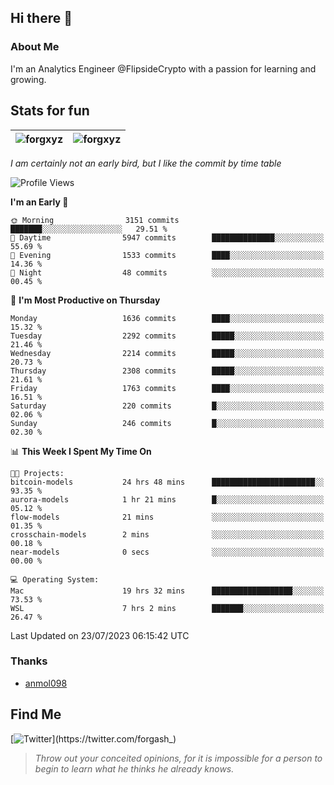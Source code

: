 ## Hi there 👋

### About Me

I'm an Analytics Engineer @FlipsideCrypto with a passion for learning and growing.
  
## Stats for fun

| <img align="center" src="https://github-readme-streak-stats.herokuapp.com/?user=forgxyz&theme=tokyonight" alt="forgxyz" /> | <img align="center" src="https://github-readme-stats.vercel.app/api?username=forgxyz&theme=tokyonight&show_icons=true" alt="forgxyz" /> |
| ------------- |------------- |

*I am certainly not an early bird, but I like the commit by time table*  

<!--START_SECTION:waka-->
![Profile Views](http://img.shields.io/badge/Profile%20Views-3-blue)

**I'm an Early 🐤** 

```text
🌞 Morning                3151 commits        ███████░░░░░░░░░░░░░░░░░░   29.51 % 
🌆 Daytime                5947 commits        ██████████████░░░░░░░░░░░   55.69 % 
🌃 Evening                1533 commits        ████░░░░░░░░░░░░░░░░░░░░░   14.36 % 
🌙 Night                  48 commits          ░░░░░░░░░░░░░░░░░░░░░░░░░   00.45 % 
```
📅 **I'm Most Productive on Thursday** 

```text
Monday                   1636 commits        ████░░░░░░░░░░░░░░░░░░░░░   15.32 % 
Tuesday                  2292 commits        █████░░░░░░░░░░░░░░░░░░░░   21.46 % 
Wednesday                2214 commits        █████░░░░░░░░░░░░░░░░░░░░   20.73 % 
Thursday                 2308 commits        █████░░░░░░░░░░░░░░░░░░░░   21.61 % 
Friday                   1763 commits        ████░░░░░░░░░░░░░░░░░░░░░   16.51 % 
Saturday                 220 commits         █░░░░░░░░░░░░░░░░░░░░░░░░   02.06 % 
Sunday                   246 commits         █░░░░░░░░░░░░░░░░░░░░░░░░   02.30 % 
```


📊 **This Week I Spent My Time On** 

```text
🐱‍💻 Projects: 
bitcoin-models           24 hrs 48 mins      ███████████████████████░░   93.35 % 
aurora-models            1 hr 21 mins        █░░░░░░░░░░░░░░░░░░░░░░░░   05.12 % 
flow-models              21 mins             ░░░░░░░░░░░░░░░░░░░░░░░░░   01.35 % 
crosschain-models        2 mins              ░░░░░░░░░░░░░░░░░░░░░░░░░   00.18 % 
near-models              0 secs              ░░░░░░░░░░░░░░░░░░░░░░░░░   00.00 % 

💻 Operating System: 
Mac                      19 hrs 32 mins      ██████████████████░░░░░░░   73.53 % 
WSL                      7 hrs 2 mins        ███████░░░░░░░░░░░░░░░░░░   26.47 % 
```


 Last Updated on 23/07/2023 06:15:42 UTC
<!--END_SECTION:waka-->

### Thanks
 - [anmol098](https://github.com/anmol098/waka-readme-stats/)
  
## Find Me
[![Twitter](https://img.shields.io/twitter/url/https/twitter.com/forgash_.svg?style=social&label=Follow%20%40forgash_)](https://twitter.com/forgash_)


> *Throw out your conceited opinions, for it is impossible for a person to begin to learn what he thinks he already knows.* 
